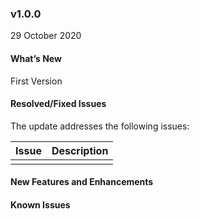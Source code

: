 ### **v1.0.0**
29 October 2020

#### **What’s New**
First Version

#### **Resolved/Fixed Issues**
The update addresses the following issues:

| Issue | Description|
|--|--|
| | |

#### **New Features and Enhancements**

#### **Known Issues**